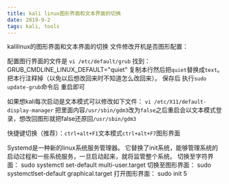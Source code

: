```yaml
---
title: kali linux图形界面和文本界面的切换
date: 2019-9-2
tags: kali, tools
---
```


kalilinux的图形界面和文本界面的切换
文件修改开机是否图形配置：

配置图行界面的文件是 `vi /etc/default/grub`
找到：GRUB_CMDLINE_LINUX_DEFAULT="quiet"
复制本行然后把`quiet`替换成`text`。
把本行注释掉（以免以后想改回来时不知道怎么改回来）。
保存后 执行`sudo update-grub`命令后 重启即可

如果想kali每次启动是文本模式可以修改如下文件：
`vi /etc/X11/default-display-manager`
把里面内容`/usr/sbin/gdm3`改为`false`之后重启会以文本模式登录，想改回图形就把false还原回`/usr/sbin/gdm3`

快捷键切换（推荐）：`ctrl+alt+F1`文本模式`ctrl+alt+F7`图形界面



Systemd是一种新的linux系统服务管理器。
它替换了init系统，能够管理系统的启动过程和一些系统服务，一旦启动起来，就将监管整个系统。
切换至字符界面：
	sudo systemctl set-default multi-user.target
切换至图形界面：
	sudo systemctlset-default graphical.target
打开图形界面：
sudo init 5
